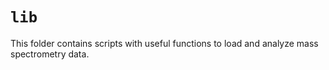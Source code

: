 # `lib`
This folder contains scripts with useful functions to load and analyze mass spectrometry data.

